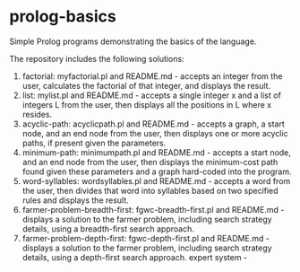 # prolog-basics
Simple Prolog programs demonstrating the basics of the language.

The repository includes the following solutions:

1. factorial: myfactorial.pl and README.md - accepts an integer from the user, calculates the factorial of that integer, and displays the result.
2. list: mylist.pl and README.md - accepts a single integer x and a list of integers L from the user, then displays all the positions in L where x resides.
3. acyclic-path: acyclicpath.pl and README.md - accepts a graph, a start node, and an end node from the user, then displays one or more acyclic paths, if present given the parameters.
4. minimum-path: minimumpath.pl and README.md - accepts a start node, and an end node from the user, then displays the minimum-cost path found given these parameters and a graph hard-coded into the program.
5. word-syllables: wordsyllables.pl and README.md - accepts a word from the user, then divides that word into syllables based on two specified rules and displays the result.
6. farmer-problem-breadth-first: fgwc-breadth-first.pl and README.md - displays a solution to the farmer problem, including search strategy details, using a breadth-first search approach.
7. farmer-problem-depth-first: fgwc-depth-first.pl and README.md - displays a solution to the farmer problem, including search strategy details, using a depth-first search approach.
expert system - 
